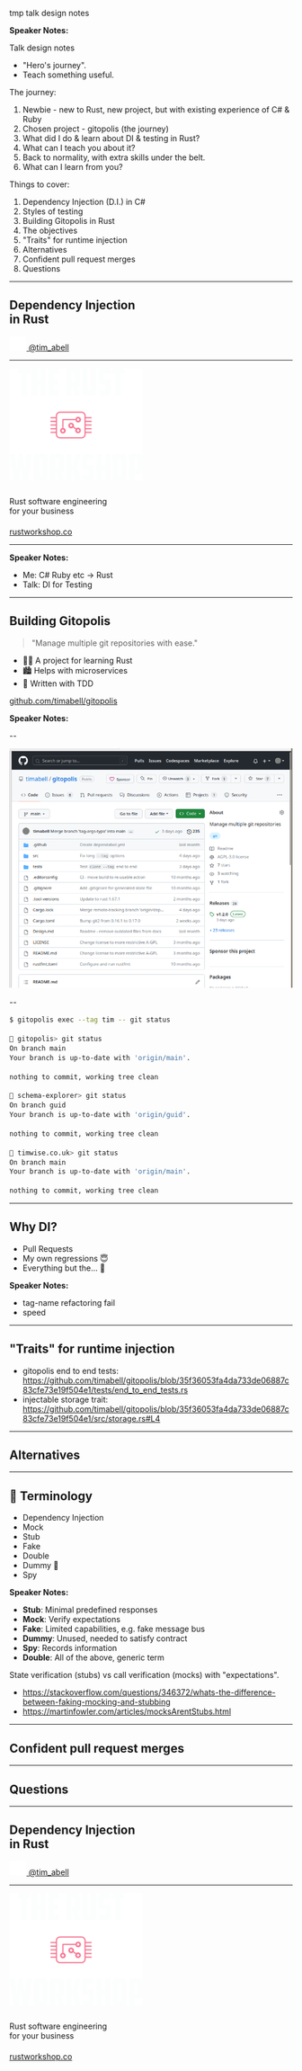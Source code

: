tmp talk design notes

**Speaker Notes:**

Talk design notes

* "Hero's journey".
* Teach something useful.

The journey:

1. Newbie - new to Rust, new project, but with existing experience of C# & Ruby
2. Chosen project - gitopolis (the journey)
3. What did I do & learn about DI & testing in Rust?
4. What can I teach you about it?
5. Back to normality, with extra skills under the belt.
6. What can I learn from you?

Things to cover:

1. Dependency Injection (D.I.) in C#
2. Styles of testing
3. Building Gitopolis in Rust
4. The objectives
5. "Traits" for runtime injection
6. Alternatives
7. Confident pull request merges
8. Questions

---


<!-- .slide: data-background="#111111" -->

## Dependency Injection <br> in Rust

<p>
<a href="https://twitter.com/tim_abell">
<img src="../assets/twitter-white.svg" style="height:25px; margin: 0;" alt="twitter"/>
@tim_abell</a>
</p>

----

<div style="">
    <div ss="r-stack" style="float: left; height 200px; width: 450px;">
        <img style="height: 200px;" src="../assets/rust-workshop-square-no-background.svg" alt="The Rust Workshop"/>
    </div>
    <div style="float: left; width: 500px;">
    <p style="margin: 25px 0 0 0;">
        Rust software engineering<br>for your business
    </p>
    <p style="margin: 20px 0 0 0;">
        <a href="https://rustworkshop.co/">rustworkshop.co</a>
    </p>
    </div>
    <div style="clear:both;"></div>
</div>

----

**Speaker Notes:**

* Me: C# Ruby etc -> Rust
* Talk: DI for Testing

---


## Building Gitopolis
<!-- .slide: class="no-bullets" -->

> "Manage multiple git repositories with ease."

- 🧑‍🎓 A project for learning Rust <!-- .element: class="fragment" -->
- 🏙️ Helps with microservices <!-- .element: class="fragment" -->
- 💞 Written with TDD <!-- .element: class="fragment" -->

[github.com/timabell/gitopolis](https://github.com/timabell/gitopolis)

**Speaker Notes:**



--

![gitopolis on github](gitopolis-github.png)

--

```bash [1|3-7|9-13|15-19]
$ gitopolis exec --tag tim -- git status

🏢 gitopolis> git status
On branch main
Your branch is up-to-date with 'origin/main'.

nothing to commit, working tree clean

🏢 schema-explorer> git status
On branch guid
Your branch is up-to-date with 'origin/guid'.

nothing to commit, working tree clean

🏢 timwise.co.uk> git status
On branch main
Your branch is up-to-date with 'origin/main'.

nothing to commit, working tree clean


```

---
<!-- .slide: class="no-bullets" -->

## Why DI?

* Pull Requests <!-- .element: class="fragment" -->
* My own regressions 😇 <!-- .element: class="fragment" -->
* Everything but the... 💽 <!-- .element: class="fragment" -->

**Speaker Notes:**

- tag-name refactoring fail
- speed

---

## "Traits" for runtime injection

- gitopolis end to end tests: https://github.com/timabell/gitopolis/blob/35f36053fa4da733de06887c83cfe73e19f504e1/tests/end_to_end_tests.rs
- injectable storage trait: https://github.com/timabell/gitopolis/blob/35f36053fa4da733de06887c83cfe73e19f504e1/src/storage.rs#L4

---

## Alternatives

---

<!-- .slide: class="no-bullets" -->
## 💬 Terminology

- Dependency Injection
- Mock
- Stub
- Fake
- Double
- Dummy 🍼
- Spy


**Speaker Notes:**

- **Stub**: Minimal predefined responses
- **Mock**: Verify expectations
- **Fake**: Limited capabilities, e.g. fake message bus
- **Dummy**: Unused, needed to satisfy contract
- **Spy**: Records information
- **Double**: All of the above, generic term

State verification (stubs) vs call verification (mocks) with "expectations".

- https://stackoverflow.com/questions/346372/whats-the-difference-between-faking-mocking-and-stubbing
- https://martinfowler.com/articles/mocksArentStubs.html

---

## Confident pull request merges

---

## Questions

---

<!-- .slide: data-background="#111111" -->

## Dependency Injection <br> in Rust

<p>
<a href="https://twitter.com/tim_abell">
<img src="../assets/twitter-white.svg" style="height:25px; margin: 0;" alt="twitter"/>
@tim_abell</a>
</p>

----

<div style="">
    <div ss="r-stack" style="float: left; height 200px; width: 450px;">
        <img style="height: 200px;" src="../assets/rust-workshop-square-no-background.svg" alt="The Rust Workshop"/>
    </div>
    <div style="float: left; width: 500px;">
    <p style="margin: 25px 0 0 0;">
        Rust software engineering<br>for your business
    </p>
    <p style="margin: 20px 0 0 0;">
        <a href="https://rustworkshop.co/">rustworkshop.co</a>
    </p>
    </div>
    <div style="clear:both;"></div>
</div>

